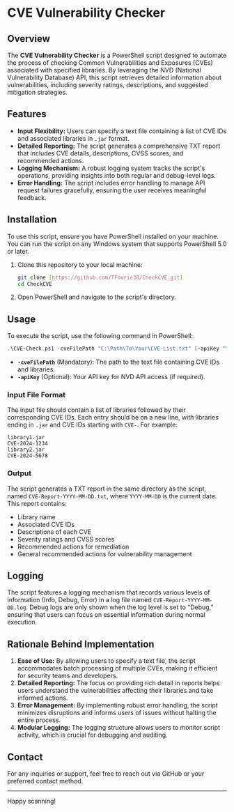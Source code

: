 
# CVE Vulnerability Checker

## Overview

The **CVE Vulnerability Checker** is a PowerShell script designed to automate the process of checking Common Vulnerabilities and Exposures (CVEs) associated with specified libraries. By leveraging the NVD (National Vulnerability Database) API, this script retrieves detailed information about vulnerabilities, including severity ratings, descriptions, and suggested mitigation strategies.

## Features

- **Input Flexibility:** Users can specify a text file containing a list of CVE IDs and associated libraries in `.jar` format.
- **Detailed Reporting:** The script generates a comprehensive TXT report that includes CVE details, descriptions, CVSS scores, and recommended actions.
- **Logging Mechanism:** A robust logging system tracks the script's operations, providing insights into both regular and debug-level logs.
- **Error Handling:** The script includes error handling to manage API request failures gracefully, ensuring the user receives meaningful feedback.

## Installation

To use this script, ensure you have PowerShell installed on your machine. You can run the script on any Windows system that supports PowerShell 5.0 or later.

1. Clone this repository to your local machine:
   ```bash
   git clone [https://github.com/TFourie30/CheckCVE.git]
   cd CheckCVE
   ```

2. Open PowerShell and navigate to the script's directory.

## Usage

To execute the script, use the following command in PowerShell:

```powershell
.\CVE-Check.ps1 -cveFilePath "C:\Path\To\Your\CVE-List.txt" [-apiKey "YourApiKey"]
```

- **`-cveFilePath`** (Mandatory): The path to the text file containing CVE IDs and libraries.
- **`-apiKey`** (Optional): Your API key for NVD API access (if required).

### Input File Format

The input file should contain a list of libraries followed by their corresponding CVE IDs. Each entry should be on a new line, with libraries ending in `.jar` and CVE IDs starting with `CVE-`. For example:

```
library1.jar
CVE-2024-1234
library2.jar
CVE-2024-5678
```

### Output

The script generates a TXT report in the same directory as the script, named `CVE-Report-YYYY-MM-DD.txt`, where `YYYY-MM-DD` is the current date. This report contains:

- Library name
- Associated CVE IDs
- Descriptions of each CVE
- Severity ratings and CVSS scores
- Recommended actions for remediation
- General recommended actions for vulnerability management

## Logging

The script features a logging mechanism that records various levels of information (Info, Debug, Error) in a log file named `CVE-Report-YYYY-MM-DD.log`. Debug logs are only shown when the log level is set to "Debug," ensuring that users can focus on essential information during normal execution.

## Rationale Behind Implementation

1. **Ease of Use:** By allowing users to specify a text file, the script accommodates batch processing of multiple CVEs, making it efficient for security teams and developers.
2. **Detailed Reporting:** The focus on providing rich detail in reports helps users understand the vulnerabilities affecting their libraries and take informed actions.
3. **Error Management:** By implementing robust error handling, the script minimizes disruptions and informs users of issues without halting the entire process.
4. **Modular Logging:** The logging structure allows users to monitor script activity, which is crucial for debugging and auditing.


## Contact

For any inquiries or support, feel free to reach out via GitHub or your preferred contact method.

---

Happy scanning!
